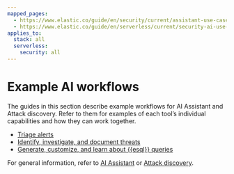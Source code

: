 ```yaml
---
mapped_pages:
  - https://www.elastic.co/guide/en/security/current/assistant-use-cases.html
  - https://www.elastic.co/guide/en/serverless/current/security-ai-use-cases.html
applies_to:
  stack: all
  serverless:
    security: all
---
```


# Example AI workflows

The guides in this section describe example workflows for AI Assistant and Attack discovery. Refer to them for examples of each tool’s individual capabilities and how they can work together.

* [Triage alerts](/solutions/security/ai/triage-alerts.md)
* [Identify, investigate, and document threats](/solutions/security/ai/identify-investigate-document-threats.md)
* [Generate, customize, and learn about {{esql}} queries](/solutions/security/ai/generate-customize-learn-about-esorql-queries.md)

For general information, refer to [AI Assistant](/solutions/security/ai/ai-assistant.md) or [Attack discovery](/solutions/security/ai/attack-discovery.md).




